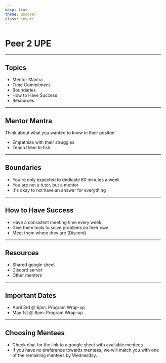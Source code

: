 ```yaml
---
marp: true
theme: uncover
class: invert
---
```


# Peer 2 UPE

---

## Topics
* Mentor Mantra
* Time Commitment
* Boundaries
* How to Have Success
* Resources

---

## Mentor Mantra
Think about what you wanted to know in their positon!
- Empathize with their struggles
- Teach them to fish

--- 

## Boundaries
- You're only expected to dedicate 60 minutes a week
- You are not a tutor, but a mentor
- It's okay to not have an answer for everything
--- 

## How to Have Success
- Have a consistent meeting time every week
- Give them tools to solve problems on their own
- Meet them where they are (Discord)

---

## Resources
- Shared google sheet
- Discord server
- Other mentors

--- 

## Important Dates
- April 3rd @ 6pm: Program Wrap-up
- May 1st @ 6pm: Program Wrap-up

---

## Choosing Mentees 
- Check chat for the link to a google sheet with available mentees
- If you have no preference towards mentees, we will match you with one of the remaining mentees by Wednesday.